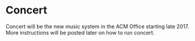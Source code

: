 # Concert

Concert will be the new music system in the ACM Office starting late 2017. 
More instructions will be posted later on how to run concert.

